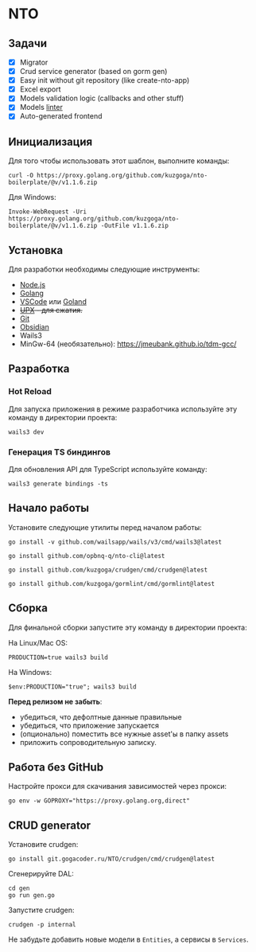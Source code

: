 # NTO

## Задачи

- [x] Migrator
- [x] Crud service generator (based on gorm gen)
- [x] Easy init without git repository (like create-nto-app)
- [x] Excel export
- [x] Models validation logic (callbacks and other stuff)
- [x] Models [linter](https:/github.com/kuzgoga/gormlint)
- [x] Auto-generated frontend

## Инициализация
Для того чтобы использовать этот шаблон, выполните команды:
```shell
curl -O https://proxy.golang.org/github.com/kuzgoga/nto-boilerplate/@v/v1.1.6.zip
```
Для Windows:
```shell
Invoke-WebRequest -Uri https://proxy.golang.org/github.com/kuzgoga/nto-boilerplate/@v/v1.1.6.zip -OutFile v1.1.6.zip
```

## Установка

Для разработки необходимы следующие инструменты:

- [Node.js](https://nodejs.org/en)
- [Golang](https://go.dev/dl/)
- [VSCode](https://code.visualstudio.com/) или [Goland](https://cloud.gogacoder.ru/s/pZJzpeNSprmWDB8)
- ~~[UPX](https://github.com/upx/upx/releases/latest) - для сжатия.~~
- [Git](https://git-scm.com/)
- [Obsidian](https://obsidian.md/)
- Wails3
- MinGw-64 (необязательно): https://jmeubank.github.io/tdm-gcc/

## Разработка

### Hot Reload

Для запуска приложения в режиме разработчика используйте эту команду в директории проекта:

```
wails3 dev
```

### Генерация TS биндингов

Для обновления API для TypeScript используйте команду:

```
wails3 generate bindings -ts
```

## Начало работы
Установите следующие утилиты перед началом работы:
```shell
go install -v github.com/wailsapp/wails/v3/cmd/wails3@latest
```
```shell
go install github.com/opbnq-q/nto-cli@latest
```
```shell
go install github.com/kuzgoga/crudgen/cmd/crudgen@latest
```
```shell
go install github.com/kuzgoga/gormlint/cmd/gormlint@latest
```

## Сборка

Для финальной сборки запустите эту команду в директории проекта:

На Linux/Mac OS:
```
PRODUCTION=true wails3 build
```

На Windows:
```
$env:PRODUCTION="true"; wails3 build
```

**Перед релизом не забыть**:
- убедиться, что дефолтные данные правильные
- убедиться, что приложение запускается
- (опционально) поместить все нужные asset'ы в папку assets
- приложить сопроводительную записку.

## Работа без GitHub

Настройте прокси для скачивания зависимостей через прокси:

```
go env -w GOPROXY="https://proxy.golang.org,direct"
```

## CRUD generator

Установите crudgen:

```
go install git.gogacoder.ru/NTO/crudgen/cmd/crudgen@latest
```

Сгенерируйте DAL:

```
cd gen
go run gen.go
```

Запустите crudgen:

```
crudgen -p internal
```

Не забудьте добавить новые модели в `Entities`, а сервисы в `Services`.
